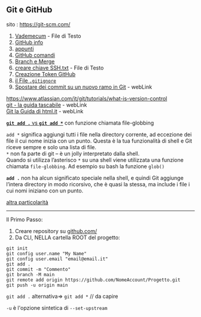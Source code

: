 ## Git e GitHub
sito : https://git-scm.com/
1. [Vademecum](./GitHub%20Vademecum.txt) - File di Testo
1. [GitHub info](./GitHub_info.md)
1. [appunti](./Appunti.md)
1. [GitHub comandi](./GitHub_comandi.md)
1. [Branch e Merge](./Branch_e_Merge.md)
1. [creare chiave SSH.txt](./creare_chiave_SSH.md) - File di Testo
1. [Creazione Token GitHub](./Creazione_Token_GitHub.md)
1. [il File `.gitignore`](./File_gitignore.md)
1. [Spostare dei commit su un nuovo ramo in Git](https://devdev.it/spostare-dei-commit-su-un-nuovo-ramo-in-git-703/) - webLink  

https://www.atlassian.com/it/git/tutorials/what-is-version-control  
[git - la guida tascabile](https://rogerdudler.github.io/git-guide/index.it.html) - webLink  
[Git la Guida di html.it](https://www.html.it/guide/git-la-guida/) - webLink  

[**`git add .`**  vs **`git add *`**](https://www.yocker.com/42992/git-add-asterisco-vs-git-add-periodo.html) con funzione chiamata file-globbing   


`add *` significa aggiungi tutti i file nella directory corrente, ad eccezione dei file il cui nome inizia con un punto. Questa è la tua funzionalità di shell e Git riceve sempre e solo una lista di file.  
`*` non fa parte di git – è un jolly interpretato dalla shell.  
Quando si utilizza l’asterisco `*` su una shell viene utilizzata una funzione chiamata `file-globbing`. Ad esempio su bash la funzione `glob()` 

**`add .`** non ha alcun significato speciale nella shell, e quindi Git aggiunge l’intera directory in modo ricorsivo, che è quasi la stessa, ma include i file i cui nomi iniziano con un punto.

[altra particolarità](https://it.coderbridge.com/questions/1c07bcf648a142a4a938aa7d48f960a8)  

---
Il Primo Passo:

1. Creare repository su [github.com/](https://github.com/)
2. Da CLI, NELLA cartella ROOT del progetto:
```console
git init
git config user.name "My Name"
git config user.email "email@email.it"
git add .
git commit -m "Commento"
git branch -M main
git remote add origin https://github.com/NomeAccount/Progetto.git
git push -u origin main
```

`git add .`  alternativa=> `git add *` // da capire

`-u` è l'opzione sintetica di `--set-upstream`